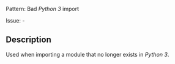 Pattern: Bad _Python 3_ import

Issue: -

## Description

Used when importing a module that no longer exists in _Python 3_.
